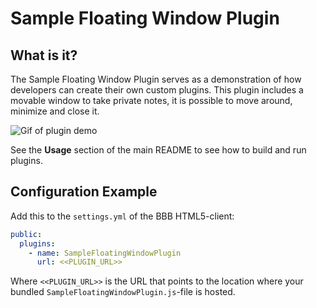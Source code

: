 # Sample Floating Window Plugin

## What is it?

The Sample Floating Window Plugin serves as a demonstration of how developers can create their own custom plugins. This plugin includes a movable window to take private notes, it is possible to move around, minimize and close it.

![Gif of plugin demo](./public/assets/plugin.gif)

See the **Usage** section of the main README to see how to build and run plugins.

## Configuration Example

Add this to the `settings.yml` of the BBB HTML5-client:

```yaml
public:
  plugins:
    - name: SampleFloatingWindowPlugin
      url: <<PLUGIN_URL>>
```

Where `<<PLUGIN_URL>>` is the URL that points to the location where your bundled `SampleFloatingWindowPlugin.js`-file is hosted.
